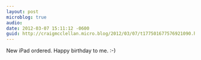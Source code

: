 ```yaml
---
layout: post
microblog: true
audio: 
date: 2012-03-07 15:11:12 -0600
guid: http://craigmcclellan.micro.blog/2012/03/07/t177501677576921090.html
---
```

New iPad ordered. Happy birthday to me. :-)
